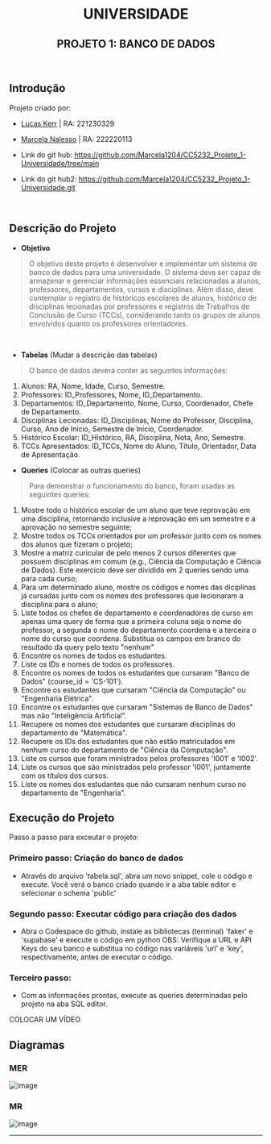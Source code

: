 <div align="center">
  
# UNIVERSIDADE
## PROJETO 1: BANCO DE DADOS

</div>
<br>

## Introdução
Projeto criado por:
* [Lucas Kerr](https://github.com/Adelgrin) | RA: 221230329
* [Marcela Nalesso](https://github.com/Marcela1204) | RA: 222220113

* Link do git hub: https://github.com/Marcela1204/CC5232_Projeto_1-Universidade/tree/main
* Link do git hub2: https://github.com/Marcela1204/CC5232_Projeto_1-Universidade.git
<br>

## Descrição do Projeto
- **Objetivo**   
> O objetivo deste projeto é desenvolver e implementar um sistema de banco de dados para uma universidade. O sistema deve ser capaz de armazenar e gerenciar informações essenciais relacionadas a alunos, professores, departamentos, cursos e disciplinas. Além disso, deve contemplar o registro de históricos escolares de alunos, histórico de disciplinas lecionadas por professores e registros de Trabalhos de Conclusão de Curso (TCCs), considerando tanto os grupos de alunos envolvidos quanto os professores orientadores.
<br>

- **Tabelas** (Mudar a descrição das tabelas)   
> O banco de dados deverá conter as seguintes informações:   
1. Alunos: RA, Nome, Idade, Curso, Semestre.   
2. Professores: ID_Professores, Nome, ID_Departamento.   
3. Departamentos: ID_Departamento, Nome, Curso, Coordenador, Chefe de Departamento.     
4. Disciplinas Lecionadas: ID_Disciplinas, Nome do Professor, Disciplina, Curso, Ano de Início, Semestre de Início, Coordenador.   
5. Histórico Escolar: ID_Histórico, RA, Disciplina, Nota, Ano, Semestre.   
6. TCCs Apresentados: ID_TCCs, Nome do Aluno, Título, Orientador, Data de Apresentação.

- **Queries** (Colocar as outras queries)
> Para demonstrar o funcionamento do banco, foram usadas as seguintes queries:   
1. Mostre todo o histórico escolar de um aluno que teve reprovação em uma disciplina, retornando inclusive a reprovação em um semestre e a aprovação no semestre seguinte;   
2. Mostre todos os TCCs orientados por um professor junto com os nomes dos alunos que fizeram o projeto;    
3. Mostre a matriz curicular de pelo menos 2 cursos diferentes que possuem disciplinas em comum (e.g., Ciência da Computação e Ciência de Dados). Este exercício deve ser dividido em 2 queries sendo uma para cada curso;    
4. Para um determinado aluno, mostre os códigos e nomes das diciplinas já cursadas junto com os nomes dos professores que lecionaram a disciplina para o aluno;    
5. Liste todos os chefes de departamento e coordenadores de curso em apenas uma query de forma que a primeira coluna seja o nome do professor, a segunda o nome do departamento coordena e a terceira o nome do curso que coordena. Substitua os campos em branco do resultado da query pelo texto "nenhum"
6. Encontre os nomes de todos os estudantes.
7. Liste os IDs e nomes de todos os professores.
8. Encontre os nomes de todos os estudantes que cursaram "Banco de Dados" (course_id = 'CS-101').
9. Encontre os estudantes que cursaram "Ciência da Computação" ou "Engenharia Elétrica".
10. Encontre os estudantes que cursaram "Sistemas de Banco de Dados" mas não "Inteligência Artificial".
11. Recupere os nomes dos estudantes que cursaram disciplinas do departamento de "Matemática".
12. Recupere os IDs dos estudantes que não estão matriculados em nenhum curso do departamento de "Ciência da Computação".
13. Liste os cursos que foram ministrados pelos professores 'I001' e 'I002'.
14. Liste os cursos que são ministrados pelo professor 'I001', juntamente com os títulos dos cursos.
15. Liste os nomes dos estudantes que não cursaram nenhum curso no departamento de "Engenharia".

## Execução do Projeto
Passo a passo para exceutar o projeto: 

### Primeiro passo: Criação do banco de dados
- Através do arquivo 'tabela.sql', abra um novo snippet, cole o código e execute. Você verá o banco criado quando ir a aba table editor e selecionar o schema 'public'

### Segundo passo: Executar código para criação dos dados
- Abra o Codespace do github, instale as bibliotecas (terminal) 'faker' e 'supabase' e execute o código em python
  OBS: Verifique a URL e API Keys do seu banco e substitua no código nas variáveis 'url' e 'key', respectivamente, antes de executar o código.

### Terceiro passo: 
- Com as informações prontas, execute as queries determinadas pelo projeto na aba SQL editor.

COLOCAR UM VÍDEO

## Diagramas

### MER
![image](https://github.com/user-attachments/assets/6c515ff0-5609-4ef7-869b-50e25009f397)

### MR
![image](https://github.com/user-attachments/assets/f236e9e1-9f17-473a-b6ff-443c21144266)

***

